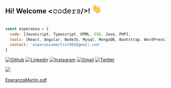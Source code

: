 <h2> Hi! Welcome <𝚌𝚘𝚍𝚎𝚛𝚜/>! <img src="https://raw.githubusercontent.com/ABSphreak/ABSphreak/master/gifs/Hi.gif" width="30px"></h2>


```js

const esperanza = {
  code: [Javascript, Typescript, HTML, CSS, Java, PHP],
  tools: [React, Angular, NodeJS, Mysql, MongoDB, Bootstrap, WordPress],
  contact: 'esperanzamartin1982@gmail.com'
}

```
[![Github](https://img.shields.io/badge/-Github-333?style=flat&logo=Github&logoColor=white)](https://github.com/Espepop)
[![Linkedin](https://img.shields.io/badge/-LinkedIn-blue?style=flat&logo=Linkedin&logoColor=white)](https://www.linkedin.com/in/esperanza-martín-martínez)
[![Instagram](https://img.shields.io/badge/-Instagram-c13584?style=flat&labelColor=c13584&logo=instagram&logoColor=white)](https://www.instagram.com/espepop/)
[![Gmail](https://img.shields.io/badge/-Gmail-c14438?style=flat&logo=Gmail&logoColor=white)](mailto:esperanzamartin1982@gmail.com)
[![Twitter](https://img.shields.io/badge/-Twitter-1DA1F2?style=flat&logo=Twitter&logoColor=white)](https://twitter.com/hopyropy)


<a href="https://github.com/EspePop/espepop/files/7725651/Eperanza_Martin.pdf" target="_blank">
<img width="300px" src="https://user-images.githubusercontent.com/75271403/146336703-d615c5cb-91f2-48c6-918f-cf0bf88fef08.jpg">
</a>

[EperanzaMartin.pdf](https://github.com/EspePop/espepop/files/7725651/Eperanza_Martin.pdf)
